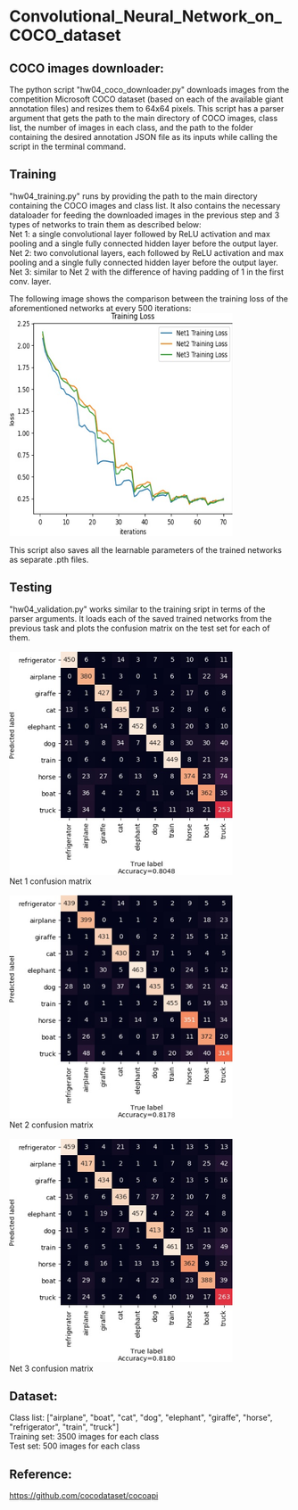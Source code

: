 # Convolutional_Neural_Network_on_COCO_dataset

## COCO images downloader:
The python script "hw04_coco_downloader.py" downloads images from the competition Microsoft COCO dataset (based on each of the available giant annotation files) and resizes them to 64x64 pixels. This script has a parser argument that gets the path to the main directory of COCO images, class list, the number of images in each class, and the path to the folder containing the desired annotation JSON file as its inputs while calling the script in the terminal command. <br>

## Training
"hw04_training.py" runs by providing the path to the main directory containing the COCO images and class list. It also contains the necessary dataloader for feeding the downloaded images in the previous step and 3 types of networks to train them as described below: <br>
Net 1: a single convolutional layer followed by ReLU activation and max pooling and a single fully connected hidden layer before the output layer. <br>
Net 2: two convolutional layers, each followed by ReLU activation and max pooling and a single fully connected hidden layer before the output layer. <br>
Net 3: similar to Net 2 with the difference of having padding of 1 in the first conv. layer. <br>

The following image shows the comparison between the training loss of the aforementioned networks at every 500 iterations: <br>
<img src="https://github.com/alilafzi/Convolutional_Neural_Network_on_COCO_dataset/blob/main/images/train_loss.jpg" height = 400 width = 400> <br>

This script also saves all the learnable parameters of the trained networks as separate .pth files. <br>

## Testing
"hw04_validation.py" works similar to the training sript in terms of the parser arguments. It loads each of the saved trained networks from the previous task and plots the confusion matrix on the test set for each of them. <br><br>
<img src="https://github.com/alilafzi/Convolutional_Neural_Network_on_COCO_dataset/blob/main/images/net1_confusion_matrix.jpg" height = 400 width = 400> <br>
Net 1 confusion matrix <br><br>
<img src="https://github.com/alilafzi/Convolutional_Neural_Network_on_COCO_dataset/blob/main/images/net2_confusion_matrix.jpg" height = 400 width = 400> <br>
Net 2 confusion matrix <br><br>
<img src="https://github.com/alilafzi/Convolutional_Neural_Network_on_COCO_dataset/blob/main/images/net3_confusion_matrix.jpg" height = 400 width = 400> <br>
Net 3 confusion matrix <br>

## Dataset:
Class list: ["airplane", "boat", "cat", "dog", "elephant", "giraffe", "horse", "refrigerator", "train", "truck"] <br>
Training set: 3500 images for each class <br>
Test set: 500 images for each class <br>

## Reference:
https://github.com/cocodataset/cocoapi
